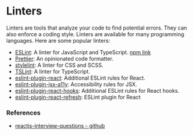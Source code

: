 # Linters
Linters are tools that analyze your code to find potential errors. They can also enforce a coding style. Linters are
available for many programming languages. Here are some popular linters:
* [ESLint](https://eslint.org/): A linter for JavaScript and TypeScript. [npm link](https://www.npmjs.com/package/eslint)
* [Prettier](https://prettier.io/): An opinionated code formatter.
* [stylelint](https://stylelint.io/): A linter for CSS and SCSS.
* [TSLint](https://palantir.github.io/tslint/): A linter for TypeScript.
* [eslint-plugin-react](https://www.npmjs.com/package/eslint-plugin-react): Additional ESLint rules for React.
* [eslint-plugin-jsx-a11y](https://www.npmjs.com/package/eslint-plugin-jsx-a11y): Accessibility rules for JSX.
* [eslint-plugin-react-hooks](https://www.npmjs.com/package/eslint-plugin-react-hooks): Additional ESLint rules for
  React hooks.
* [eslint-plugin-react-refresh](https://www.npmjs.com/package/eslint-plugin-react-refresh): ESLint plugin for React


### References
* [reactjs-interview-questions - github](https://github.com/sudheerj/reactjs-interview-questions)
